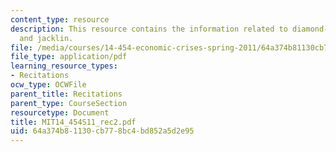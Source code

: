 ```yaml
---
content_type: resource
description: This resource contains the information related to diamond-dygvig model
  and jacklin.
file: /media/courses/14-454-economic-crises-spring-2011/64a374b81130cb778bc4bd852a5d2e95_MIT14_454S11_rec2.pdf
file_type: application/pdf
learning_resource_types:
- Recitations
ocw_type: OCWFile
parent_title: Recitations
parent_type: CourseSection
resourcetype: Document
title: MIT14_454S11_rec2.pdf
uid: 64a374b8-1130-cb77-8bc4-bd852a5d2e95
---
```


